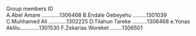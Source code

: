 Group members        ID   
A.Abel Amare   ............1306468
B.Endale Gebeyehu .........1301039
C.Muhhamed Ali ............1302225
D.Tilahun Tareke ..........1306468
e.Yonas Aklilu.............1301530
F.Zekarias Woreket ........1306501
